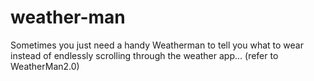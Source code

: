 # weather-man
Sometimes you just need a handy Weatherman to tell you what to wear instead of endlessly scrolling through the weather app... (refer to WeatherMan2.0)

